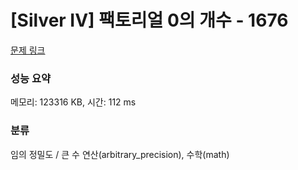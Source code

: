 # [Silver IV] 팩토리얼 0의 개수 - 1676 

[문제 링크](https://www.acmicpc.net/problem/1676) 

### 성능 요약

메모리: 123316 KB, 시간: 112 ms

### 분류

임의 정밀도 / 큰 수 연산(arbitrary_precision), 수학(math)

